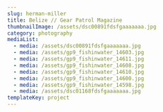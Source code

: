 ```yaml
---
slug: herman-miller
title: Belize // Gear Patrol Magazine
thumbnailImage: /assets/dsc00891fdsfgaaaaaaa.jpg
category: photography
mediaList:
  - media: /assets/dsc00891fdsfgaaaaaaa.jpg
  - media: /assets/gp9_fishinwater_14603.jpg
  - media: /assets/gp9_fishinwater_14611.jpg
  - media: /assets/gp9_fishinwater_14608.jpg
  - media: /assets/gp9_fishinwater_14610.jpg
  - media: /assets/gp9_fishinwater_14600.jpg
  - media: /assets/gp9_fishinwater_14598.jpg
  - media: /assets/dsc01168fdsfgaaaaaaa.jpg
templateKey: project
---
```


